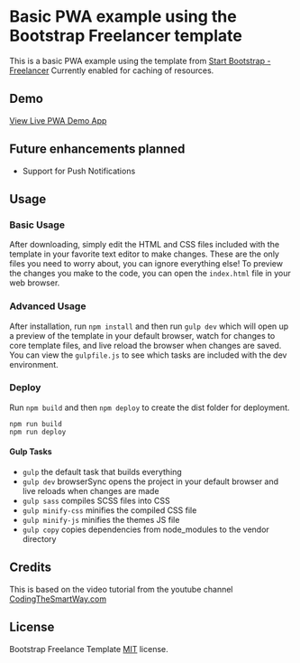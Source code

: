 # Basic PWA example using the Bootstrap Freelancer template 

This is a basic PWA example using the template from [Start Bootstrap - Freelancer](https://startbootstrap.com/template-overviews/freelancer/)
Currently enabled for caching of resources.

## Demo

[View Live PWA Demo App]()


## Future enhancements planned

* Support for Push Notifications 

## Usage

### Basic Usage

After downloading, simply edit the HTML and CSS files included with the template in your favorite text editor to make changes. These are the only files you need to worry about, you can ignore everything else! To preview the changes you make to the code, you can open the `index.html` file in your web browser.

### Advanced Usage

After installation, run `npm install` and then run `gulp dev` which will open up a preview of the template in your default browser, watch for changes to core template files, and live reload the browser when changes are saved. You can view the `gulpfile.js` to see which tasks are included with the dev environment.

### Deploy

Run `npm build` and then `npm deploy` to create the dist folder for deployment.

```
npm run build
npm run deploy
```
#### Gulp Tasks

- `gulp` the default task that builds everything
- `gulp dev` browserSync opens the project in your default browser and live reloads when changes are made
- `gulp sass` compiles SCSS files into CSS
- `gulp minify-css` minifies the compiled CSS file
- `gulp minify-js` minifies the themes JS file
- `gulp copy` copies dependencies from node_modules to the vendor directory

## Credits

This is based on the video tutorial from the youtube channel [CodingTheSmartWay.com](https://www.youtube.com/watch?v=M_gWF8Cw6KY )

## License

Bootstrap Freelance Template [MIT](LICENSE) license.
